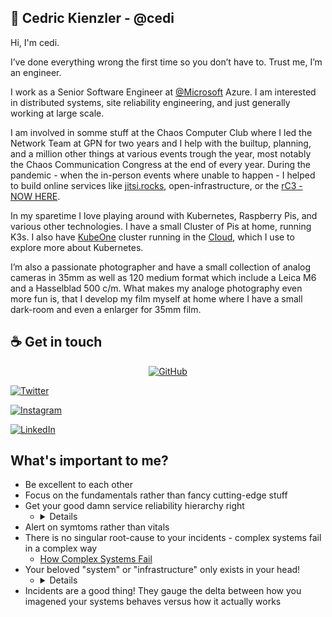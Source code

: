 ## :wave: Cedric Kienzler - @cedi

Hi, I'm cedi.

I’ve done everything wrong the first time so you don’t have to. Trust me, I’m an engineer.

I work as a Senior Software Engineer at [@Microsoft](https://github.com/microsoft) Azure.
I am interested in distributed systems, site reliability engineering, and just generally working at large scale.

I am involved in somme stuff at the Chaos Computer Club where I led the Network Team at GPN for two years and I help with the builtup, planning, and a million other things at various events trough the year, most notably the Chaos Communication Congress at the end of every year.
During the pandemic - when the in-person events where unable to happen - I helped to build online services like [jitsi.rocks](https://jitsi.rocks/), open-infrastructure, or the [rC3 - NOW HERE](https://rc3.world/2021/).

In my sparetime I love playing around with Kubernetes, Raspberry Pis, and various other technologies.
I have a small Cluster of Pis at home, running K3s. I also have [KubeOne](https://github.com/kubermatic/kubeone) cluster running in the [Cloud](https://hetzner.cloud), which I use to explore more about Kubernetes.

I’m also a passionate photographer and have a small collection of analog cameras in 35mm as well as 120 medium format which include a Leica M6 and a Hasselblad 500 c/m.
What makes my analoge photography even more fun is, that I develop my film myself at home where I have a small dark-room and even a enlarger for 35mm film.

## :coffee: Get in touch

<p align="center">
<a href="https://github.com/cedi"><img src="https://img.shields.io/badge/GitHub-100000?style=for-the-badge&logo=github&logoColor=white" alt="GitHub"></a>

<a href="https://twitter.com/c3di1"><img src="https://img.shields.io/badge/Twitter-1DA1F2?style=for-the-badge&logo=twitter&logoColor=white" alt="Twitter"></a>

<a href="https://instagram.com/c3di1"><img src="https://img.shields.io/badge/Instagram-E4405F?style=for-the-badge&logo=instagram&logoColor=white" alt="Instagram"></a>

<a href="https://www.linkedin.com/in/cekienzl"><img src="https://img.shields.io/badge/LinkedIn-0077B5?style=for-the-badge&logo=linkedin&logoColor=white" alt="LinkedIn"></a>
</p>

## What's important to me?

* Be excellent to each other
* Focus on the fundamentals rather than fancy cutting-edge stuff
* Get your good damn service reliability hierarchy right
  * <details> <p align="center"> <img src="https://lh3.googleusercontent.com/3gX2qgys2I-9HnEIvXUA10ed3AILvg5MclnKWBquEkJKP3g5_kD6WR7Ptwp3TwAGla1DuSmHv64MdTtACNLlArFVq7BwbTrTVhigsA=s0" alt="Service Reliability Hirarchy" width="500px"/> </p> </details>
* Alert on symtoms rather than vitals
* There is no singular root-cause to your incidents - complex systems fail in a complex way
  * [How Complex Systems Fail](https://how.complexsystems.fail)
* Your beloved "system" or "infrastructure" only exists in your head!
  * <details> <p align="center"> <a href="https://snafucatchers.github.io/#2_3_The_above-the-line/below-the-line_framework"><img src="https://snafucatchers.github.io/stella_report_files/figure4.png" alt="above-the-line/below-the-line framework" width="500px" /> </a> </p> </details>
* Incidents are a good thing! They gauge the delta between how you imagened your systems behaves versus how it actually works

